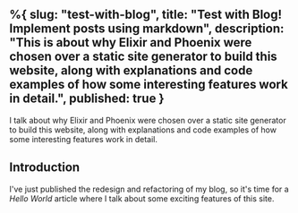 %{
  slug: "test-with-blog",
  title: "Test with Blog! Implement posts using markdown",
  description: "This is about why Elixir and Phoenix were chosen over a static site generator to build this website, along with explanations and code examples of how some interesting features work in detail.",
  published: true
}
---
I talk about why Elixir and Phoenix were chosen over a static site generator to build this website, along with explanations and code examples of how some interesting features work in detail.

## Introduction

I've just published the redesign and refactoring of my blog, so it's time for a *Hello World* article where I talk about some exciting features of this site. 
